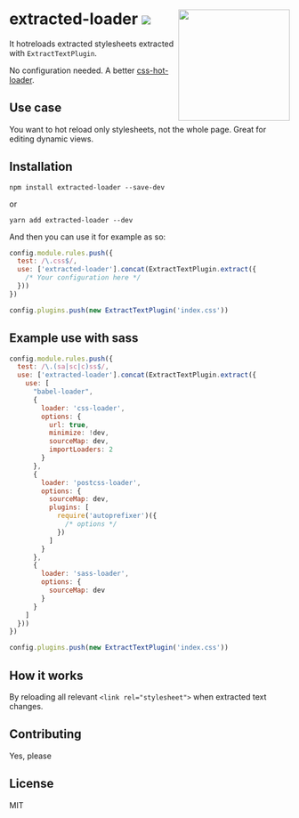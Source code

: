 # extracted-loader [![][npm-image]][npm-url] <img align="right" width="200" src="https://i.imgur.com/hBxPotS.png">

[npm-image]: http://img.shields.io/npm/v/extracted-loader.svg?style=flat-square
[npm-url]: http://npmjs.org/package/extracted-loader

It hotreloads extracted stylesheets extracted with `ExtractTextPlugin`.

No configuration needed. A better [css-hot-loader](https://github.com/shepherdwind/css-hot-loader).

## Use case

You want to hot reload only stylesheets, not the whole page. Great for editing dynamic views.

## Installation

```
npm install extracted-loader --save-dev
```

or

```
yarn add extracted-loader --dev 
```

And then you can use it for example as so:

```js
config.module.rules.push({
  test: /\.css$/,
  use: ['extracted-loader'].concat(ExtractTextPlugin.extract({
    /* Your configuration here */
  }))
})

config.plugins.push(new ExtractTextPlugin('index.css'))
```


## Example use with sass

```js
config.module.rules.push({
  test: /\.(sa|sc|c)ss$/,
  use: ['extracted-loader'].concat(ExtractTextPlugin.extract({
    use: [
      "babel-loader",
      {
        loader: 'css-loader',
        options: {
          url: true,
          minimize: !dev,
          sourceMap: dev,
          importLoaders: 2
        }
      },
      {
        loader: 'postcss-loader',
        options: {
          sourceMap: dev,
          plugins: [
            require('autoprefixer')({
              /* options */
            })
          ]
        }
      },
      {
        loader: 'sass-loader',
        options: {
          sourceMap: dev
        }
      }
    ]
  }))
})

config.plugins.push(new ExtractTextPlugin('index.css'))
```

## How it works

By reloading all relevant `<link rel="stylesheet">` when extracted text changes.

## Contributing

Yes, please

## License

MIT
